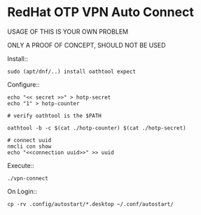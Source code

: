 RedHat OTP VPN Auto Connect
===========================

USAGE OF THIS IS YOUR OWN PROBLEM

ONLY A PROOF OF CONCEPT, SHOULD NOT BE USED

Install::

    sudo (apt/dnf/..) install oathtool expect        

Configure::

    echo "<< secret >>" > hotp-secret
    echo "1" > hotp-counter
    
    # verify oathtool is the $PATH

    oathtool -b -c $(cat ./hotp-counter) $(cat ./hotp-secret)

    # connect uuid
    nmcli con show
    echo "<<connection uuid>>" >> uuid

Execute::

    ./vpn-connect

On Login::

    cp -rv .config/autostart/*.desktop ~/.conf/autostart/
